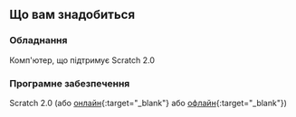 ## Що вам знадобиться

### Обладнання

Комп'ютер, що підтримує Scratch 2.0

### Програмне забезпечення

Scratch 2.0 (або [онлайн](https://scratch.mit.edu/projects/editor/){:target="_blank"} або [офлайн](https://scratch.mit.edu/scratch2download/){:target="_blank"})